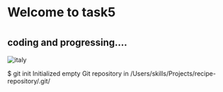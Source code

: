 # <h1> Welcome to task5 
# <h2> coding and progressing....

  
  ![italy](https://user-images.githubusercontent.com/95477780/235449691-c1dbd928-3004-4388-82a0-42ce159c57bd.jpg)

  $ git init
Initialized empty Git repository in /Users/skills/Projects/recipe-repository/.git/
